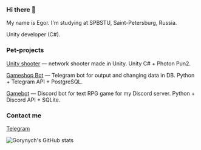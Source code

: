 ### Hi there 👋

My name is Egor. I'm studying at SPBSTU, Saint-Petersburg, Russia.

Unity developer (C#).

### Pet-projects
[Unity shooter](https://github.com/Gorynych1337/NetworkShooter) — network shooter  made in Unity. Unity C# + Photon Pun2.

[Gameshop Bot](https://github.com/Gorynych1337/KursTGBot) — Telegram bot for output and changing data in DB. Python + Telegram API + PostgreSQL.

[Gamebot](https://github.com/Gorynych1337/Bot_for_Empire) — Discord bot for text RPG game for my Discord server. Python + Discord API + SQLite.

### Contact me
[Telegram](https://t.me/PopovEgor_0)

![Gorynych's GitHub stats](https://github-readme-stats.vercel.app/api?username=Gorynych1337&theme=radical&show_icons=true)

<!--
**Gorynych1337/Gorynych1337** is a ✨ _special_ ✨ repository because its `README.md` (this file) appears on your GitHub profile.

Here are some ideas to get you started:

- 🔭 I’m currently working on ...
- 🌱 I’m currently learning ...
- 👯 I’m looking to collaborate on ...
- 🤔 I’m looking for help with ...
- 💬 Ask me about ...
- 📫 How to reach me: ...
- 😄 Pronouns: ...
- ⚡ Fun fact: ...
-->
